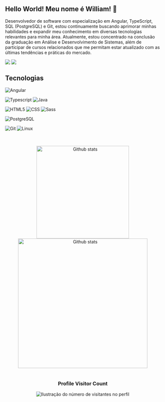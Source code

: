 ## Hello World! Meu nome é <strong>William</strong>! 👋

<p align="left"> Desenvolvedor de software com especialização em Angular, TypeScript, SQL (PostgreSQL) e Git, estou continuamente buscando aprimorar minhas habilidades e expandir meu conhecimento em diversas tecnologias relevantes para minha área. Atualmente, estou concentrado na conclusão da graduação em Análise e Desenvolvimento de Sistemas, além de participar de cursos relacionados que me permitam estar atualizado com as últimas tendências e práticas do mercado.
<p/

<a href = "mailto:william.diasmarcos@gmail.com"><img src="https://img.shields.io/badge/-Gmail-%23333?style=for-the-badge&logo=gmail&logoColor=white" target="_blank"></a>
<a href="https://www.linkedin.com/in/william-dias-marcos" target="_blank"><img src="https://img.shields.io/badge/-LinkedIn-%230077B5?style=for-the-badge&logo=linkedin&logoColor=white" target="_blank"></a>
 
## Tecnologias
![Angular](https://img.shields.io/badge/angular-%23DD0031.svg?style=for-the-badge&logo=angular&logoColor=white)

![Typescript](https://img.shields.io/badge/TypeScript-007ACC?style=for-the-badge&logo=typescript&logoColor=white)
![Java](https://img.shields.io/badge/java-%23ED8B00.svg?style=for-the-badge&logo=openjdk&logoColor=white)


![HTML5](https://img.shields.io/badge/HTML5-E34F26?style=for-the-badge&logo=html5&logoColor=white)
![CSS](https://img.shields.io/badge/CSS3-1572B6?style=for-the-badge&logo=css3&logoColor=white)
![Sass](https://img.shields.io/badge/Sass-000?style=for-the-badge&logo=sass)

![PostgreSQL](https://img.shields.io/badge/PostgreSQL-000?style=for-the-badge&logo=postgresql)

![Git](https://img.shields.io/badge/Git-E34F26?style=for-the-badge&logo=git&logoColor=white)
![Linux](https://img.shields.io/badge/Linux-FCC624?style=for-the-badge&logo=linux&logoColor=black)
	
 

<br>
<br>

<div align="center">
  <img
    width= "300"
    src="https://github-readme-stats.vercel.app/api/top-langs/?username=William-Dias-Marcos&theme=dark&hide_border=false&include_all_commits=true&count_private=true&layout=compact"
    alt="Github stats"
  />
  <img
    width= "420"
    src="https://github-readme-streak-stats.herokuapp.com/?user=William-Dias-Marcos&theme=dark&hide_border=false"
    alt="Github stats"
  />
</div>
 
<br>

<div align="center">
  <h3><b>Profile Visitor Count</b></h3>
</div>

<p align="center">
  <img
    src="https://profile-counter.glitch.me/William-Dias-Marcos/count.svg"
    alt="Ilustração do número de visitantes no perfil"
  />
</p>
